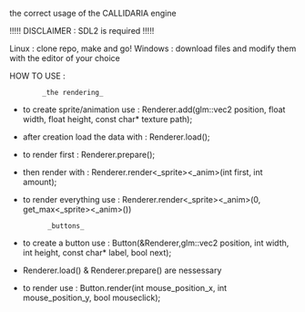 the correct usage of the CALLIDARIA engine

!!!!! DISCLAIMER : SDL2 is required !!!!!

Linux : clone repo, make and go!
Windows : download files and modify them with the editor of your choice


HOW TO USE :

			_the rendering_
- to create sprite/animation use : Renderer.add(glm::vec2 position, float width, float height, const char* texture path);
- after creation load the data with : Renderer.load();
- to render first : Renderer.prepare();
- then render with : Renderer.render<_sprite><_anim>(int first, int amount);
- to render everything use : Renderer.render<_sprite><_anim>(0, get_max<_sprite><_anim>())

			_buttons_
- to create a button use : Button(&Renderer,glm::vec2 position, int width, int height, const char* label, bool next);
- Renderer.load() & Renderer.prepare() are nessessary
- to render use : Button.render(int mouse_position_x, int mouse_position_y, bool mouseclick);
